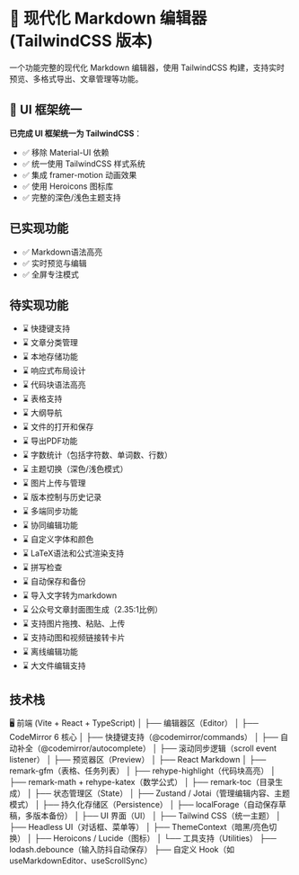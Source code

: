# 📝 现代化 Markdown 编辑器 (TailwindCSS 版本)

一个功能完整的现代化 Markdown 编辑器，使用 TailwindCSS 构建，支持实时预览、多格式导出、文章管理等功能。

## 🎨 UI 框架统一

**已完成 UI 框架统一为 TailwindCSS**：
- ✅ 移除 Material-UI 依赖
- ✅ 统一使用 TailwindCSS 样式系统
- ✅ 集成 framer-motion 动画效果
- ✅ 使用 Heroicons 图标库
- ✅ 完整的深色/浅色主题支持

## 已实现功能
- ✅ Markdown语法高亮
- ✅ 实时预览与编辑
- ✅ 全屏专注模式


## 待实现功能
- ⌛ 快捷键支持
- ⌛ 文章分类管理
- ⌛ 本地存储功能
- ⌛ 响应式布局设计
- ⌛ 代码块语法高亮
- ⌛ 表格支持
- ⌛ 大纲导航
- ⌛ 文件的打开和保存
- ⌛ 导出PDF功能
- ⌛ 字数统计（包括字符数、单词数、行数）
- ⌛ 主题切换（深色/浅色模式）
- ⌛ 图片上传与管理
- ⌛ 版本控制与历史记录
- ⌛ 多端同步功能
- ⌛ 协同编辑功能
- ⌛ 自定义字体和颜色
- ⌛ LaTeX语法和公式渲染支持
- ⌛ 拼写检查
- ⌛ 自动保存和备份
- ⌛ 导入文字转为markdown
- ⌛ 公众号文章封面图生成（2.35:1比例）
- ⌛ 支持图片拖拽、粘贴、上传
- ⌛ 支持动图和视频链接转卡片
- ⌛ 离线编辑功能
- ⌛ 大文件编辑支持

## 技术栈
🖥️ 前端 (Vite + React + TypeScript)
│
├── 编辑器区（Editor）
│   ├── CodeMirror 6 核心
│   ├── 快捷键支持（@codemirror/commands）
│   ├── 自动补全（@codemirror/autocomplete）
│   ├── 滚动同步逻辑（scroll event listener）
│
├── 预览器区（Preview）
│   ├── React Markdown
│   ├── remark-gfm（表格、任务列表）
│   ├── rehype-highlight（代码块高亮）
│   ├── remark-math + rehype-katex（数学公式）
│   ├── remark-toc（目录生成）
│
├── 状态管理区（State）
│   ├── Zustand / Jotai（管理编辑内容、主题模式）
│
├── 持久化存储区（Persistence）
│   ├── localForage（自动保存草稿，多版本备份）
│
├── UI 界面（UI）
│   ├── Tailwind CSS（统一主题）
│   ├── Headless UI（对话框、菜单等）
│   ├── ThemeContext（暗黑/亮色切换）
│   ├── Heroicons / Lucide（图标）
│
└── 工具支持（Utilities）
    ├── lodash.debounce（输入防抖自动保存）
    ├── 自定义 Hook（如 useMarkdownEditor、useScrollSync）
